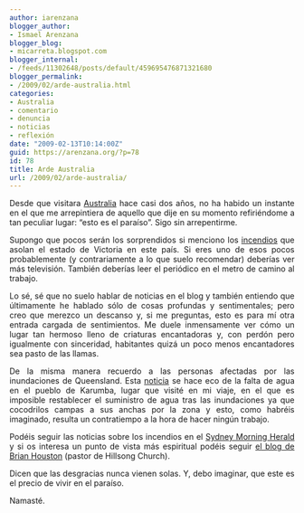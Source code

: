 ```yaml
---
author: iarenzana
blogger_author:
- Ismael Arenzana
blogger_blog:
- micarreta.blogspot.com
blogger_internal:
- /feeds/11302648/posts/default/459695476871321680
blogger_permalink:
- /2009/02/arde-australia.html
categories:
- Australia
- comentario
- denuncia
- noticias
- reflexión
date: "2009-02-13T10:14:00Z"
guid: https://arenzana.org/?p=78
id: 78
title: Arde Australia
url: /2009/02/arde-australia/
---
```

<p style="text-align: justify;">
  Desde que visitara <a href="http://micarreta.blogspot.com/2007/03/primeras-impresiones-trnsito-y-sydney.html">Australia</a> hace casi dos años, no ha habido un instante en el que me arrepintiera de aquello que dije en su momento refiriéndome a tan peculiar lugar: &#8220;esto es el paraíso&#8221;. Sigo sin arrepentirme.
</p>

<p style="text-align: justify;">
  Supongo que pocos serán los sorprendidos si menciono los <a href="http://www.smh.com.au/national/victoria-bushfires-2009">incendios</a> que asolan el estado de Victoria en este país. Si eres uno de esos pocos probablemente (y contrariamente a lo que suelo recomendar) deberías ver más televisión. También deberías leer el periódico en el metro de camino al trabajo.
</p>

<p style="text-align: justify;">
  Lo sé, sé que no suelo hablar de noticias en el blog y también entiendo que últimamente he hablado sólo de cosas profundas y sentimentales; pero creo que merezco un descanso y, si me preguntas, esto es para mí otra entrada cargada de sentimientos. Me duele inmensamente ver cómo un lugar tan hermoso lleno de criaturas encantadoras y, con perdón pero igualmente con sinceridad, habitantes quizá un poco menos encantadores sea pasto de las llamas.
</p>

<p style="text-align: justify;">
  De la misma manera recuerdo a las personas afectadas por las inundaciones de Queensland. Esta <a href="http://news.smh.com.au/breaking-news-national/floodstricken-town-running-out-of-water-20090213-868f.html">noticia</a> se hace eco de la falta de agua en el pueblo de Karumba, lugar que visité en mi viaje, en el que es imposible restablecer el suministro de agua tras las inundaciones ya que cocodrilos campas a sus anchas por la zona y esto, como habréis imaginado, resulta un contratiempo a la hora de hacer ningún trabajo.
</p>

<p style="text-align: justify;">
  Podéis seguir las noticias sobre los incendios en el <a href="http://www.smh.com.au/national/victoria-bushfires-2009">Sydney Morning Herald</a> y si os interesa un punto de vista más espiritual podéis seguir <a href="http://brianandbobbie.com/">el blog de Brian Houston</a> (pastor de Hillsong Church).
</p>

<p style="text-align: justify;">
  Dicen que las desgracias nunca vienen solas. Y, debo imaginar, que este es el precio de vivir en el paraíso.
</p>

<p style="text-align: justify;">
  Namasté.
</p>